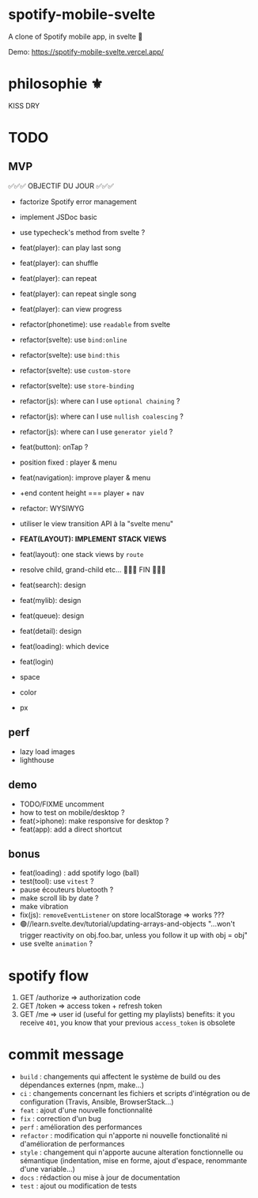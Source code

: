 # spotify-mobile-svelte

A clone of Spotify mobile app, in svelte 🚀

Demo: https://spotify-mobile-svelte.vercel.app/

# philosophie ⚜️

KISS
DRY

# TODO

## MVP

✅✅✅ OBJECTIF DU JOUR ✅✅✅

- factorize Spotify error management
- implement JSDoc basic
- use typecheck's method from svelte ?
- feat(player): can play last song
- feat(player): can shuffle
- feat(player): can repeat
- feat(player): can repeat single song
- feat(player): can view progress
- refactor(phonetime): use `readable` from svelte
- refactor(svelte): use `bind:online`
- refactor(svelte): use `bind:this`
- refactor(svelte): use `custom-store`
- refactor(svelte): use `store-binding`
- refactor(js): where can I use `optional chaining` ?
- refactor(js): where can I use `nullish coalescing` ?
- refactor(js): where can I use `generator yield` ?
- feat(button): onTap ?
- position fixed : player & menu
- feat(navigation): improve player & menu
- +end content height === player + nav
- refactor: WYSIWYG
- utiliser le view transition API à la "svelte menu"
- **FEAT(LAYOUT): IMPLEMENT STACK VIEWS**
- feat(layout): one stack views by `route`
- resolve child, grand-child etc...
  🎉🎉🎉 FIN 🎉🎉🎉

- feat(search): design
- feat(mylib): design
- feat(queue): design
- feat(detail): design
- feat(loading): which device
- feat(login)

- space
- color
- px

## perf

- lazy load images
- lighthouse

## demo

- TODO/FIXME uncomment
- how to test on mobile/desktop ?
- feat(>iphone): make responsive for desktop ?
- feat(app): add a direct shortcut

## bonus

- feat(loading) : add spotify logo (ball)
- test(tool): use `vitest` ?
- pause écouteurs bluetooth ?
- make scroll lib by date ?
- make vibration
- fix(js): `removeEventListener` on store localStorage => works ???
- 🟢//learn.svelte.dev/tutorial/updating-arrays-and-objects
  "...won't trigger reactivity on obj.foo.bar, unless you follow it up with obj = obj"
- use svelte `animation` ?

# spotify flow

1. GET /authorize => authorization code
2. GET /token => access token + refresh token
3. GET /me => user id (useful for getting my playlists)
   benefits: it you receive `401`, you know that your previous `access_token` is obsolete

# commit message

- `build` : changements qui affectent le système de build ou des dépendances externes (npm, make...)
- `ci` : changements concernant les fichiers et scripts d'intégration ou de configuration (Travis, Ansible, BrowserStack...)
- `feat` : ajout d'une nouvelle fonctionnalité
- `fix` : correction d'un bug
- `perf` : amélioration des performances
- `refactor` : modification qui n'apporte ni nouvelle fonctionalité ni d'amélioration de performances
- `style` : changement qui n'apporte aucune alteration fonctionnelle ou sémantique (indentation, mise en forme, ajout d'espace, renommante d'une variable...)
- `docs` : rédaction ou mise à jour de documentation
- `test` : ajout ou modification de tests
